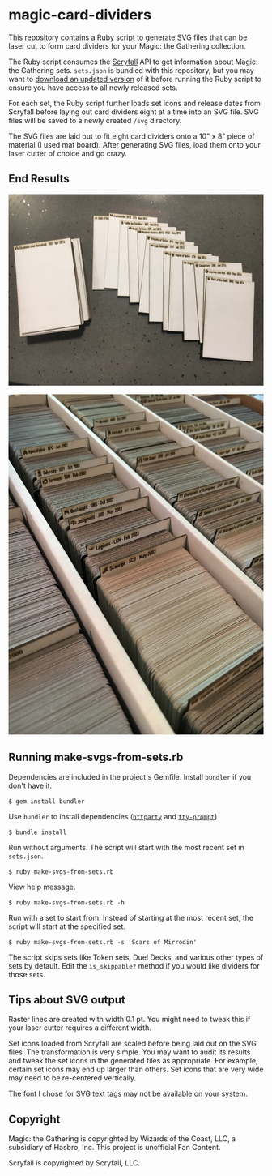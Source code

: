 # magic-card-dividers

This repository contains a Ruby script to generate SVG files that can be laser cut to form card dividers for your Magic: the Gathering collection.

The Ruby script consumes the [Scryfall](https://scryfall.com/) API to get information about Magic: the Gathering sets. `sets.json` is bundled with this repository, but you may want to [download an updated version](https://api.scryfall.com/sets) of it before running the Ruby script to ensure you have access to all newly released sets.

For each set, the Ruby script further loads set icons and release dates from Scryfall before laying out card dividers eight at a time into an SVG file. SVG files will be saved to a newly created `/svg` directory.

The SVG files are laid out to fit eight card dividers onto a 10" x 8" piece of material (I used mat board). After generating SVG files, load them onto your laser cutter of choice and go crazy.

## End Results

![Magic: the Gathering card dividers](images/magic-card-dividers.jpg)

![Magic: the Gathering card dividers dividing cards in a 5000 count box](images/magic-card-dividers-in-5000-ct-box.jpg)

## Running make-svgs-from-sets.rb

Dependencies are included in the project's Gemfile. Install `bundler` if you don't have it.

    $ gem install bundler

Use `bundler` to install dependencies ([`httparty`](https://github.com/jnunemaker/httparty) and [`tty-prompt`](https://github.com/piotrmurach/tty-prompt))

    $ bundle install

Run without arguments. The script will start with the most recent set in `sets.json`.

    $ ruby make-svgs-from-sets.rb

View help message.

    $ ruby make-svgs-from-sets.rb -h

Run with a set to start from. Instead of starting at the most recent set, the script will start at the specified set.

    $ ruby make-svgs-from-sets.rb -s 'Scars of Mirrodin'

The script skips sets like Token sets, Duel Decks, and various other types of sets by default. Edit the `is_skippable?` method if you would like dividers for those sets.

## Tips about SVG output

Raster lines are created with width 0.1 pt. You might need to tweak this if your laser cutter requires a different width.

Set icons loaded from Scryfall are scaled before being laid out on the SVG files. The transformation is very simple. You may want to audit its results and tweak the set icons in the generated files as appropriate. For example, certain set icons may end up larger than others. Set icons that are very wide may need to be re-centered vertically.

The font I chose for SVG text tags may not be available on your system.

## Copyright

Magic: the Gathering is copyrighted by Wizards of the Coast, LLC, a subsidiary of Hasbro, Inc. This project is unofficial Fan Content.

Scryfall is copyrighted by Scryfall, LLC.
